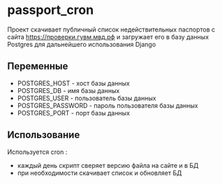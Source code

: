 # passport_cron

Проект скачивает публичный список недействительных паспортов с сайта https://проверки.гувм.мвд.рф и загружает его в базу данных Postgres для дальнейшего использования Django


## Переменные
- POSTGRES_HOST - хост базы данных
- POSTGRES_DB - имя базы данных
- POSTGRES_USER - пользователь базы данных
- POSTGRES_PASSWORD - пароль пользователя базы данных
- POSTGRES_PORT - порт базы данных 
## Использование
Используется cron :
 - каждый день скрипт сверяет версию файла на сайте и в БД
 - при необходимости скачивает список и обновляет БД
